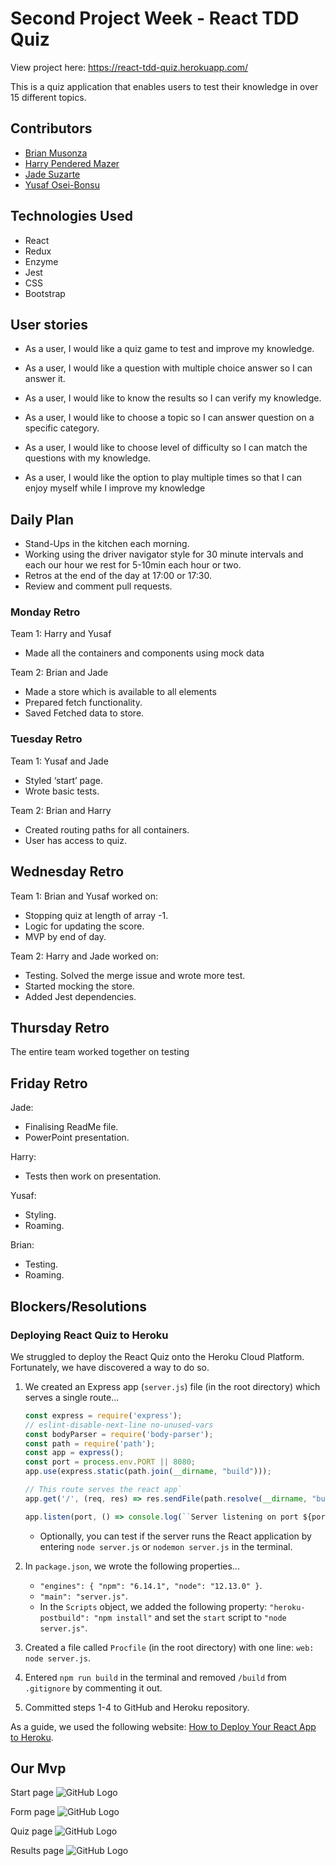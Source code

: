 # Second Project Week - React TDD Quiz

View project here: https://react-tdd-quiz.herokuapp.com/ 

This is a quiz application that enables users to test their knowledge in over 15 different topics.

## Contributors 

- [Brian Musonza](https://github.com/chipembere)
- [Harry Pendered Mazer](https://github.com/harry-pm)
- [Jade Suzarte](https://github.com/jadesuzarte)
- [Yusaf Osei-Bonsu](https://github.com/YusafOsei-Bonsu)

## Technologies Used
- React 
- Redux 
- Enzyme
- Jest
- CSS
- Bootstrap

## User stories

- As a user, I would like a quiz game to test and improve my knowledge.

- As a user, I would like a question with multiple choice answer so I can answer it.

- As a user, I would like to know the results so I can verify my knowledge.

- As a user, I would like to choose a topic so I can answer question on a specific category.

- As a user, I would like to choose level of difficulty so I can match the questions with my knowledge.

- As a user, I would like the option to play multiple times so that I can enjoy myself while I improve my knowledge

## Daily Plan

- Stand-Ups in the kitchen each morning.
- Working using the driver navigator style for 30 minute intervals and each our hour we rest for 5-10min each hour or two.
- Retros at the end of the day at 17:00 or 17:30.
- Review and comment pull requests.

### Monday Retro

Team 1: Harry and Yusaf
- Made all the containers and components using mock data
	
Team 2: Brian and Jade 
- Made a store which is available to all elements
- Prepared fetch functionality.
- Saved Fetched data to store.

### Tuesday Retro

Team 1: Yusaf and Jade  
- Styled ‘start’ page.
- Wrote basic tests. 
	
Team 2: Brian and Harry
- Created routing paths for all containers.
- User has access to quiz.

## Wednesday Retro

Team 1: Brian and Yusaf worked on:
- Stopping quiz at length of array -1.
- Logic for updating the score.
- MVP by end of day.

Team 2: Harry and Jade worked on:
- Testing. Solved the merge issue and wrote more test.
- Started mocking the store.
- Added Jest dependencies.

## Thursday Retro 
The entire team worked together on testing

## Friday Retro 
Jade: 
- Finalising ReadMe file.
- PowerPoint presentation.

Harry:
- Tests then work on presentation.

Yusaf:
- Styling.
- Roaming.

Brian:
- Testing.
- Roaming.

## Blockers/Resolutions

### Deploying React Quiz to Heroku

We struggled to deploy the React Quiz onto the Heroku Cloud Platform. Fortunately, we have discovered a way to do so.
  1. We created an Express app (`server.js`) file (in the root directory) which serves a single route...
      ```javascript
      const express = require('express');
      // eslint-disable-next-line no-unused-vars
      const bodyParser = require('body-parser');
      const path = require('path');
      const app = express();
      const port = process.env.PORT || 8080;
      app.use(express.static(path.join(__dirname, "build")));

      // This route serves the react app`
      app.get('/', (req, res) => res.sendFile(path.resolve(__dirname, "build", "index.html")));

      app.listen(port, () => console.log(``Server listening on port ${port}``));
      ```

      - Optionally, you can test if the server runs the React application by entering `node server.js` or `nodemon server.js` in the terminal.

  2. In `package.json`, we wrote the following properties...
     - `"engines": { "npm": "6.14.1", "node": "12.13.0" }`.
     - `"main": "server.js"`.
     - In the `Scripts` object, we added the following property: `"heroku-postbuild": "npm install"` and set the `start` script to `"node server.js"`.

  3. Created a file called `Procfile` (in the root directory) with one line: `web: node server.js`.

  4. Entered `npm run build` in the terminal and removed `/build` from `.gitignore` by commenting it out.

  5. Committed steps 1-4 to GitHub and Heroku repository.

As a guide, we used the following website: [How to Deploy Your React App to Heroku](https://medium.com/better-programming/how-to-deploy-your-react-app-to-heroku-aedc28b218ae).

## Our Mvp
Start page
![GitHub Logo](./public/start_page.png)

Form page
![GitHub Logo](./public/form_img.png)

Quiz page
![GitHub Logo](./public/quiz_img.png)

Results page
![GitHub Logo](./public/result_img.png)
